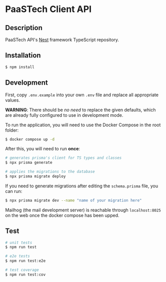 # PaaSTech Client API

## Description

PaaSTech API's [Nest](https://github.com/nestjs/nest) framework TypeScript repository.

## Installation

```bash
$ npm install
```

## Development

First, copy `.env.example` into your own `.env` file and replace all appropriate values.

**WARNING**: There should be *no need* to replace the given defaults,
which are already fully configured to use in development mode.

To run the application, you will need to use the Docker Compose in the root folder:

```sh
$ docker compose up -d
```

After this, you will need to run **once**:

```sh
# generates prisma's client for TS types and classes
$ npx prisma generate

# applies the migrations to the database
$ npx prisma migrate deploy
```

If you need to generate migrations after editing the `schema.prisma` file, you can run:

```sh
$ npx prisma migrate dev --name "name of your migration here"
```

Mailhog (the mail development server) is reachable through `localhost:8025` on the web once the docker compose has been upped.

## Test

```bash
# unit tests
$ npm run test

# e2e tests
$ npm run test:e2e

# test coverage
$ npm run test:cov
```
